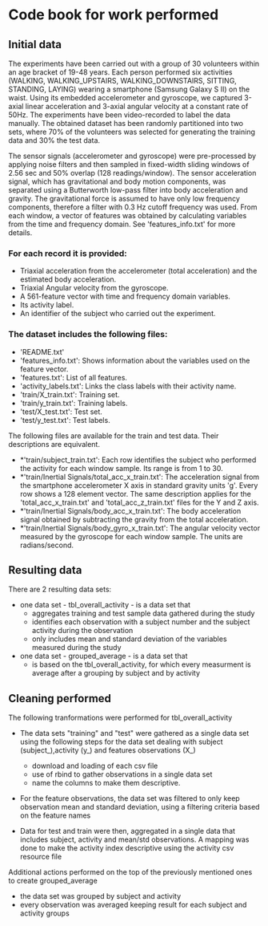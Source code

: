 # Code book for work performed

## Initial data
The experiments have been carried out with a group of 30 volunteers within an age bracket of 19-48 years. 
Each person performed six activities (WALKING, WALKING_UPSTAIRS, WALKING_DOWNSTAIRS, SITTING, STANDING, LAYING) 
wearing a smartphone (Samsung Galaxy S II) on the waist. 
Using its embedded accelerometer and gyroscope, we captured 3-axial linear acceleration and 3-axial angular velocity at a constant rate 
of 50Hz. The experiments have been video-recorded to label the data manually. 
The obtained dataset has been randomly partitioned into two sets, where 70% of the volunteers was selected for generating the training 
data and 30% the test data. 

The sensor signals (accelerometer and gyroscope) were pre-processed by applying noise filters and then sampled in fixed-width 
sliding windows of 2.56 sec and 50% overlap (128 readings/window). 
The sensor acceleration signal, which has gravitational and body motion components, 
was separated using a Butterworth low-pass filter into body acceleration and gravity. 
The gravitational force is assumed to have only low frequency components, therefore a filter with 0.3 Hz cutoff frequency was used. 
From each window, a vector of features was obtained by calculating variables from the time and frequency domain. 
See 'features_info.txt' for more details. 

### For each record it is provided:

* Triaxial acceleration from the accelerometer (total acceleration) and the estimated body acceleration.
* Triaxial Angular velocity from the gyroscope. 
* A 561-feature vector with time and frequency domain variables. 
* Its activity label. 
* An identifier of the subject who carried out the experiment.

### The dataset includes the following files:

* 'README.txt'
* 'features_info.txt': Shows information about the variables used on the feature vector.
* 'features.txt': List of all features.
* 'activity_labels.txt': Links the class labels with their activity name.
* 'train/X_train.txt': Training set.
* 'train/y_train.txt': Training labels.
* 'test/X_test.txt': Test set.
* 'test/y_test.txt': Test labels.

The following files are available for the train and test data. Their descriptions are equivalent. 
- *'train/subject_train.txt': 
Each row identifies the subject who performed the activity for each window sample. Its range is from 1 to 30. 
- *'train/Inertial Signals/total_acc_x_train.txt': 
The acceleration signal from the smartphone accelerometer X axis in standard gravity units 'g'. Every row shows a 128 element vector. The same description applies for the 'total_acc_x_train.txt' and 'total_acc_z_train.txt' files for the Y and Z axis. 
- *'train/Inertial Signals/body_acc_x_train.txt': 
The body acceleration signal obtained by subtracting the gravity from the total acceleration. 
- *'train/Inertial Signals/body_gyro_x_train.txt': 
The angular velocity vector measured by the gyroscope for each window sample. The units are radians/second. 

## Resulting data
There are 2 resulting data sets:
* one data set - tbl_overall_activity - is a data set that
  * aggregates training and test sample data gathered during the study
  * identifies each observation with a subject number and the subject activity during the observation
  * only includes mean and standard deviation of the variables measured during the study
* one data set - grouped_average - is a data set that
  * is based on the tbl_overall_activity, for which every measurment is average after a grouping by subject and by activity

## Cleaning performed
The following tranformations were performed for tbl_overall_activity
* The data sets "training" and "test" were gathered as a single data set using the following steps for the data set dealing 
with subject (subject_),activity (y_) and features observations (X_)
  * download and loading of each csv file
  * use of rbind to gather observations in a single data set
  * name the columns to make them descriptive. 
  
 * For the feature observations, the data set was filtered to only keep observation mean and standard deviation, using a filtering criteria
 based on the feature names
 
 * Data for test and train were then, aggregated in a single data that includes subject, activity and mean/std observations. 
 A mapping was done to make the activity index descriptive using the activity csv resource file
 
 Additional actions performed on the top of the previously mentioned ones to create grouped_average
 * the data set was grouped by subject and activity
 * every observation was averaged keeping result for each subject and activity groups

